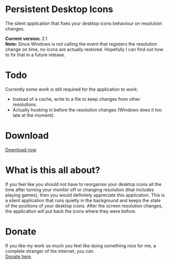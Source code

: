 # Persistent Desktop Icons
The silent application that fixes your desktop icons behaviour on resolution changes.

<strong>Current version:</strong> 2.1<br />
<strong>Note: </strong> Since Windows is not calling the event that registers the resolution change on time, no icons are actually restored. Hopefully I can find out how to fix that in a future release.

# Todo
Currently some work is still required for the application to work:
<ul>
  <li>Instead of a cache, write to a file to keep changes from other resolutions.</li>
  <li>Actually hooking in before the resolution changes (Windows does it too late at the moment).</li>
</ul>

# Download
<a href="https://github.com/TomONeill/persistentdesktopicons/releases/download/2.1/Persistent.Desktop.Icons.v2.1.zip">Download now</a>

# What is this all about?
If you feel like you should not have to reorganise your desktop icons all the time after turning your monitor off or changing resolution (that includes playing games), then you would definitely appreciate this application. This is a silent application that runs quietly in the background and keeps the state of the positions of your desktop icons. After the screen resolution changes, the application will put back the icons where they were before.

# Donate
If you like my work so much you feel like doing something nice for me, a complete stranger of the internet, you can.<BR />
<A HREF="https://www.paypal.me/TomONeill">Donate here</A>.
